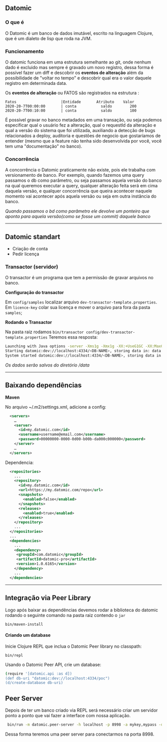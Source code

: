 ## Datomic

### O que é

O Datomic é um banco de dados imutável, escrito na linguagem Clojure, que é um dialeto de lisp que roda na JVM.

### Funcionamento

O datomic funciona em uma estrutura semelhante ao git, onde nenhum dado é excluido mas sempre é gravado um novo registro, dessa forma é possível fazer um diff e descobrir os **eventos de alteração** além da possibilidade de "voltar no tempo" e descobrir qual era o valor daquele registro em determinada data.

Os **eventos de alteração** ou FATOS são registrados na estrutura :

```
Fatos                    |Entidade       Atributo    Valor
2020-20-7T00:00:00       | conta           saldo        200
2020-20-7T00:10:00       | conta           saldo        100
```

É possível gravar no banco metadados em uma transação, ou seja podemos especificar qual o usuário fez a alteração, qual o requestId da alteração e qual a versão do sistema que foi utilizada, auxiliando a detecção de bugs relacionados a deploy, auditoria e questões de negocio que gostaríamos  de entender (mesmo que a feature não tenha sido desenvolvida por você, você tem uma "documentação" no banco).

### Concorrência

A concorrência o Datomic praticamente não existe, pois ele trabalha com versionamento de banco. Por exemplo, quando fazemos uma query passamos o db como parâmetro, ou seja passamos aquela versão do banco na qual queremos executar a query, qualquer alteração feita será em cima daquela versão, e qualquer concorrência  que queira acontecer naquele momento vai acontecer após aquela versão ou seja em outra instância do banco.

_Quando passamos o bd como parâmetro  ele devolve um ponteiro que aponta para aquela versão(como se fosse um commit) daquele banco_

---

## Datomic standart 

- Criação de conta 
- Pedir licença

### Transactor (servidor)

O transactor é um programa que tem a permissão de gravar arquivos no banco.

__Configuração do transactor__

Em `config/samples`  localizar arquivo `dev-transactor-template.properties`. Em `licence-key` colar sua licença e mover o arquivo para fora da pasta `samples`;

__Rodando o Transactor__

Na pasta raiz rodamos `bin/transactor config/dev-transactor-template.properties`
Teremos essa resposta:

```sh
Launching with Java options -server -Xms1g -Xmx1g -XX:+UseG1GC -XX:MaxGCPauseMillis=50
Starting datomic:dev://localhost:4334/<DB-NAME>, storing data in: data ...
System started datomic:dev://localhost:4334/<DB-NAME>, storing data in: data
```

*Os dados serão salvos do diretório /data*

---

## Baixando dependências

__Maven__

No arquivo ~/.m2/settings.xml, adicione a config:
```xml
  <servers>
    …
    <server>
      <id>my.datomic.com</id>
      <username>username@email.com</username>
      <password>00000000-0000-0d00-b00b-da000c000000</password>
    </server>
    …
  </servers>
```
Dependencia: 
```xml
  <repositories>
    ...
    <repository>
      <id>my.datomic.com</id>
      <url>https://my.datomic.com/repo</url>
      <snapshots>
        <enabled>false</enabled>
      </snapshots>
      <releases>
        <enabled>true</enabled>
      </releases>
    </repository>
	...
  </repositories>
  ...
  <dependencies>
    ...
	<dependency>  
	 <groupId>com.datomic</groupId>  
	 <artifactId>datomic-pro</artifactId>  
	 <version>1.0.6165</version>  
	</dependency>
	...
  </dependencies>
```
---
## Integração via Peer Library

Logo após baixar as dependências devemos rodar a biblioteca do datomic rodando o seguinte comando na pasta raiz contendo o `jar`

```
bin/maven-install
```

#### Criando um database

Inicie Clojure REPL que inclua o Datomic Peer library no classpath:

```
bin/repl
```

Usando o Datomic Peer API, crie um database:

```sh
(require '[datomic.api :as d])
(def db-uri "datomic:dev://localhost:4334/poc")
(d/create-database db-uri)
```

## Peer Server

Depois de ter um banco criado via REPL será necessário criar um servidor ponto a ponto que vai fazer a interface com nossa aplicação.

```sh
 bin/run -m datomic.peer-server -h localhost -p 8998 -a mykey,mypass -d poc,datomic:dev://localhost:4334/poc  
 ```
Dessa forma teremos uma peer server para conectarmos na porta 8998.